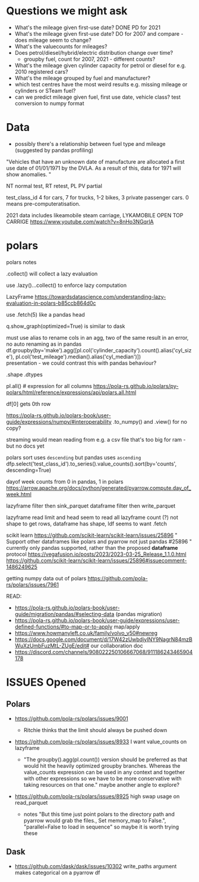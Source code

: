 # Questions we might ask

* What's the mileage given first-use date? DONE PD for 2021
* What's the mileage given first-use date? DO for 2007 and compare - does mileage seem to change?
* What's the valuecounts for mileages?
* Does petrol/diesel/hybrid/electric distribution change over time?
  * groupby fuel, count for 2007, 2021 - different counts?
* What's the mileage given cylinder capacity for petrol or diesel for e.g. 2010 registered cars?
* What's the mileage grouped by fuel and manufacturer?
* which test centres have the most weird results e.g. missing mileage or cylinders or STeam fuel?
* can we predict mileage given fuel, first use date, vehicle class? test conversion to numpy format

# Data

* possibly there's a relationship between fuel type and mileage (suggested by pandas profiling)

"Vehicles that have an unknown date of manufacture are allocated a first use date of 01/01/1971 by the DVLA. As a result of this, data for 1971 will show anomalies. "

NT normal test, RT retest, PL PV partial 

test_class_id 4 for cars, 7 for trucks, 1-2 bikes, 3 private passenger cars. 0 means pre-computeratisation.

2021 data includes likeamobile steam carriage, LYKAMOBILE 	OPEN TOP CARRIGE  https://www.youtube.com/watch?v=8nHo3NGqrlA

# polars

polars notes

.collect() will collect a lazy evaluation

use .lazy()...collect() to enforce lazy computation

LazyFrame https://towardsdatascience.com/understanding-lazy-evaluation-in-polars-b85ccb864d0c

use .fetch(5) like a pandas head

q.show_graph(optimized=True) is similar to dask

must use alias to rename cols in an agg, two of the same result in an error, no auto renaming as in pandas
df.groupby(by='make').agg([pl.col('cylinder_capacity').count().alias('cyl_size'), pl.col('test_mileage').median().alias('cyl_median')])\
presentation - we could contrast this with pandas behaviour?

.shape
.dtypes

pl.all() # expression for all columns https://pola-rs.github.io/polars/py-polars/html/reference/expressions/api/polars.all.html

df[0] gets 0th row

https://pola-rs.github.io/polars-book/user-guide/expressions/numpy/#interoperability
.to_numpy() and .view() for no copy?

streaming would mean reading from e.g. a csv file that's too big for ram - but no docs yet

polars sort uses `descending` but pandas uses `ascending` dfp.select('test_class_id').to_series().value_counts().sort(by='counts', descending=True)

dayof week counts from 0 in pandas, 1 in polars https://arrow.apache.org/docs/python/generated/pyarrow.compute.day_of_week.html

lazyframe filter then sink_parquet
dataframe filter then write_parquet

lazyframe read limit and head seem to read all
lazyframe count (?) not shape to get rows, dataframe has shape, ldf seems to want .fetch


scikit learn
https://github.com/scikit-learn/scikit-learn/issues/25896
" Support other dataframes like polars and pyarrow not just pandas #25896 "
currently only pandas supported, rather than the proposed __dataframe__ protocol
https://vegafusion.io/posts/2023/2023-03-25_Release_1.1.0.html
https://github.com/scikit-learn/scikit-learn/issues/25896#issuecomment-1486249625

getting numpy data out of polars
https://github.com/pola-rs/polars/issues/7961

READ: 

* https://pola-rs.github.io/polars-book/user-guide/migration/pandas/#selecting-data (pandas migration)
* https://pola-rs.github.io/polars-book/user-guide/expressions/user-defined-functions/#to-map-or-to-apply map/apply
* https://www.howmanyleft.co.uk/family/volvo_v50#newreg 
* https://docs.google.com/document/d/17W42zUwbdjyINY9NagrN84mzBWuXzUmbFuzMtL-ZUgE/edit# our collaboration doc
* https://discord.com/channels/908022250106667068/911186243465904178 

# ISSUES Opened

## Polars

* https://github.com/pola-rs/polars/issues/9001
  * Ritchie thinks that the limit should always be pushed down

* https://github.com/pola-rs/polars/issues/8933 I want value_counts on lazyframe
  * "The groupby().agg(pl.count()) version should be preferred as that would hit the heavily optimized groupby branches. Whereas the value_counts expression can be used in any context and together with other expressions so we have to be more conservative with taking resources on that one." maybe another angle to explore?

* https://github.com/pola-rs/polars/issues/8925 high swap usage on read_parquet
  * notes "But this time just point polars to the directory path and pyarrow would grab the files., Set memory_map to False.", "parallel=False to load in sequence" so maybe it is worth trying these



## Dask

* https://github.com/dask/dask/issues/10302 write_paths argument makes categorical on a pyarrow df